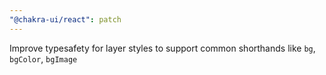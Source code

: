 ```yaml
---
"@chakra-ui/react": patch
---
```


Improve typesafety for layer styles to support common shorthands like `bg`,
`bgColor`, `bgImage`
